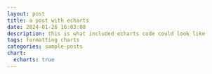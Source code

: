 ```yaml
---
layout: post
title: a post with echarts
date: 2024-01-26 16:03:00
description: this is what included echarts code could look like
tags: formatting charts
categories: sample-posts
chart:
  echarts: true
---
```


<body style="height: 20%; margin: 0">
  <div id="container" style="height: 800%"></div>

  
  <script type="text/javascript" src="https://fastly.jsdelivr.net/npm/echarts@5.5.1/dist/echarts.min.js"></script>
  
  <!-- Uncomment this line if you want to dataTool extension
  <script type="text/javascript" src="https://fastly.jsdelivr.net/npm/echarts@5.5.1/dist/extension/dataTool.min.js"></script>
  -->
  <!-- Uncomment this line if you want to use gl extension
  <script type="text/javascript" src="https://fastly.jsdelivr.net/npm/echarts-gl@2/dist/echarts-gl.min.js"></script>
  -->
  <!-- Uncomment this line if you want to echarts-stat extension
  <script type="text/javascript" src="https://fastly.jsdelivr.net/npm/echarts-stat@latest/dist/ecStat.min.js"></script>
  -->
  <!-- Uncomment this line if you want to echarts-graph-modularity extension
  <script type="text/javascript" src="https://fastly.jsdelivr.net/npm/echarts-graph-modularity@2/dist/echarts-graph-modularity.min.js"></script>
  -->
  <!-- Uncomment this line if you want to use map
  <script type="text/javascript" src="https://fastly.jsdelivr.net/npm/echarts@4.9.0/map/js/world.js"></script>
  -->
  <!-- Uncomment these two lines if you want to use bmap extension
  <script type="text/javascript" src="https://api.map.baidu.com/api?v=3.0&ak=YOUR_API_KEY"></script>
  <script type="text/javascript" src="https://fastly.jsdelivr.net/npm/echarts@5.5.1/dist/extension/bmap.min.js"></script>
  -->

  <script type="text/javascript">
    var dom = document.getElementById('container');
    var myChart = echarts.init(dom, null, {
      renderer: 'canvas',
      useDirtyRect: false
    });
    var app = {};
    
    var option;

    const posList = [
  'left',
  'right',
  'top',
  'bottom',
  'inside',
  'insideTop',
  'insideLeft',
  'insideRight',
  'insideBottom',
  'insideTopLeft',
  'insideTopRight',
  'insideBottomLeft',
  'insideBottomRight'
];
app.configParameters = {
  rotate: {
    min: -90,
    max: 90
  },
  align: {
    options: {
      left: 'left',
      center: 'center',
      right: 'right'
    }
  },
  verticalAlign: {
    options: {
      top: 'top',
      middle: 'middle',
      bottom: 'bottom'
    }
  },
  position: {
    options: posList.reduce(function (map, pos) {
      map[pos] = pos;
      return map;
    }, {})
  },
  distance: {
    min: 0,
    max: 100
  }
};
app.config = {
  rotate: 90,
  align: 'left',
  verticalAlign: 'middle',
  position: 'insideBottom',
  distance: 15,
  onChange: function () {
    const labelOption = {
      rotate: app.config.rotate,
      align: app.config.align,
      verticalAlign: app.config.verticalAlign,
      position: app.config.position,
      distance: app.config.distance
    };
    myChart.setOption({
      series: [
        {
          label: labelOption
        },
        {
          label: labelOption
        },
        {
          label: labelOption
        },
        {
          label: labelOption
        }
      ]
    });
  }
};
const labelOption = {
  show: true,
  position: app.config.position,
  distance: app.config.distance,
  align: app.config.align,
  verticalAlign: app.config.verticalAlign,
  rotate: app.config.rotate,
  formatter: '{c}  {name|{a}}',
  fontSize: 16,
  rich: {
    name: {}
  }
};
option = {
  tooltip: {
    trigger: 'axis',
    axisPointer: {
      type: 'shadow'
    }
  },
  legend: {
    data: ['Forest', 'Steppe', 'Desert', 'Wetland']
  },
  toolbox: {
    show: true,
    orient: 'vertical',
    left: 'right',
    top: 'center',
    feature: {
      mark: { show: true },
      dataView: { show: true, readOnly: false },
      magicType: { show: true, type: ['line', 'bar', 'stack'] },
      restore: { show: true },
      saveAsImage: { show: true }
    }
  },
  xAxis: [
    {
      type: 'category',
      axisTick: { show: false },
      data: ['2012', '2013', '2014', '2015', '2016']
    }
  ],
  yAxis: [
    {
      type: 'value'
    }
  ],
  series: [
    {
      name: 'Forest',
      type: 'bar',
      barGap: 0,
      label: labelOption,
      emphasis: {
        focus: 'series'
      },
      data: [320, 332, 301, 334, 390]
    },
    {
      name: 'Steppe',
      type: 'bar',
      label: labelOption,
      emphasis: {
        focus: 'series'
      },
      data: [220, 182, 191, 234, 290]
    },
    {
      name: 'Desert',
      type: 'bar',
      label: labelOption,
      emphasis: {
        focus: 'series'
      },
      data: [150, 232, 201, 154, 190]
    },
    {
      name: 'Wetland',
      type: 'bar',
      label: labelOption,
      emphasis: {
        focus: 'series'
      },
      data: [98, 77, 101, 99, 40]
    }
  ]
};

    if (option && typeof option === 'object') {
      myChart.setOption(option);
    }

    window.addEventListener('resize', myChart.resize);
  </script>
</body>

<pre><code class="language-echarts">{
  "title": {
    "text": "ECharts Getting Started Example"
  },
  "responsive": true,
  "tooltip": {},
  "legend": {
    "top": "30px",
    "data": ["sales"]
  },
  "xAxis": {
    "data": ["Shirts", "Cardigans", "Chiffons", "Pants", "Heels", "Socks"]
  },
  "yAxis": {},
  "series": [
    {
      "name": "sales",
      "type": "bar",
      "data": [5, 20, 36, 10, 10, 20]
    }
  ]
}
</code></pre>

This is an example post with some [echarts](https://echarts.apache.org/) code.

````markdown
```echarts
{
  "title": {
    "text": "ECharts Getting Started Example"
  },
  "responsive": true,
  "tooltip": {},
  "legend": {
    "top": "30px",
    "data": ["sales"]
  },
  "xAxis": {
    "data": ["Shirts", "Cardigans", "Chiffons", "Pants", "Heels", "Socks"]
  },
  "yAxis": {},
  "series": [
    {
      "name": "sales",
      "type": "bar",
      "data": [5, 20, 36, 10, 10, 20]
    }
  ]
}
```
````

Which generates:

```echarts
{
  "title": {
    "text": "ECharts Getting Started Example"
  },
  "responsive": true,
  "tooltip": {},
  "legend": {
    "top": "30px",
    "data": ["sales"]
  },
  "xAxis": {
    "data": ["Shirts", "Cardigans", "Chiffons", "Pants", "Heels", "Socks"]
  },
  "yAxis": {},
  "series": [
    {
      "name": "sales",
      "type": "bar",
      "data": [5, 20, 36, 10, 10, 20]
    }
  ]
}
```

Note that this library offer support for both light and dark themes. You can switch between them using the theme switcher in the top right corner of the page.
